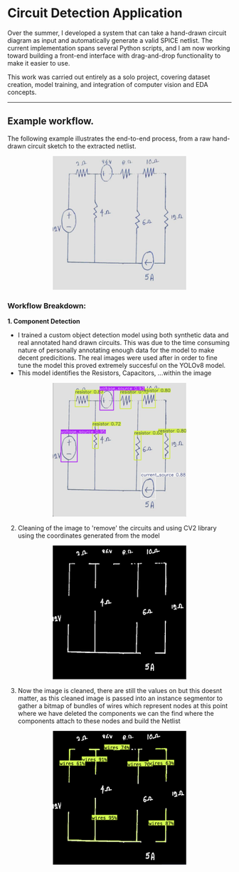 # Circuit Detection Application

Over the summer, I developed a system that can take a hand-drawn circuit diagram as input and automatically generate a valid SPICE netlist. The current implementation spans several Python scripts, and I am now working toward building a front-end interface with drag-and-drop functionality to make it easier to use.

This work was carried out entirely as a solo project, covering dataset creation, model training, and integration of computer vision and EDA concepts.

---

## Example workflow.

The following example illustrates the end-to-end process, from a raw hand-drawn circuit sketch to the extracted netlist.

<p align="center">
  <img src="Assets/Demo_circuit.jpg" alt="DEMO" width="300" height="300">
</p>  

### Workflow Breakdown:

**1. Component Detection**
  - I trained a custom object detection model using both synthetic data and real annotated hand drawn circuits. This was due to the time consuming nature of personally annotating enough data for the model to make decent predicitions. The real images were used after in order to fine tune the model this proved extremely succesful on the YOLOv8 model.
  - This model identifies the Resistors, Capacitors, ...within the image

<p align="center">
  <img src="Assets/Demo_Ob_det.png" alt="DEMO_ob" width="300" height="300">
</p>  

2. Cleaning of the image to 'remove' the circuits and using CV2 library using the coordinates generated from the model
   
<p align="center">
  <img src="Assets/cleaned_circuit.png" alt="DEMO_clean" width="300" height="300">
</p>  

3. Now the image is cleaned, there are still the values on but this doesnt matter, as this cleaned image is passed into an instance segmentor to gather a bitmap of bundles of wires which represent nodes at this point where we have deleted the components we can the find where the components attach to these nodes and build the Netlist

<p align="center">
  <img src="Assets/Demo_wires.png" alt="DEMO_wires" width="300" height="300">
</p>  
